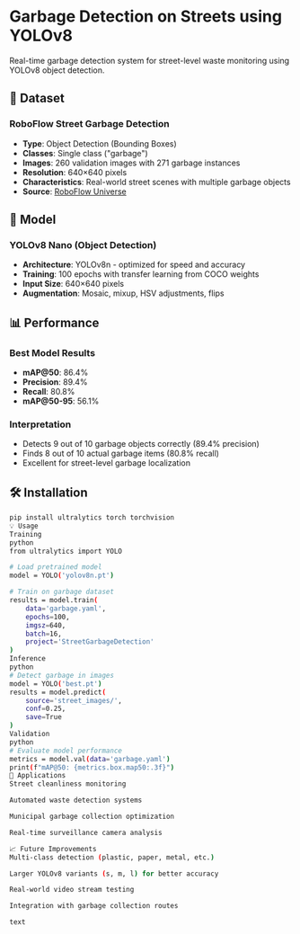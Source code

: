# Garbage Detection on Streets using YOLOv8

Real-time garbage detection system for street-level waste monitoring using YOLOv8 object detection.

## 📁 Dataset

### RoboFlow Street Garbage Detection
- **Type**: Object Detection (Bounding Boxes)
- **Classes**: Single class ("garbage")
- **Images**: 260 validation images with 271 garbage instances
- **Resolution**: 640×640 pixels
- **Characteristics**: Real-world street scenes with multiple garbage objects
- **Source**: [RoboFlow Universe](https://universe.roboflow.com/garbage-detection-czeg5/garbage_detection-wvzwv)

## 🚀 Model

### YOLOv8 Nano (Object Detection)
- **Architecture**: YOLOv8n - optimized for speed and accuracy
- **Training**: 100 epochs with transfer learning from COCO weights
- **Input Size**: 640×640 pixels
- **Augmentation**: Mosaic, mixup, HSV adjustments, flips

## 📊 Performance

### Best Model Results
- **mAP@50**: 86.4%
- **Precision**: 89.4%
- **Recall**: 80.8%
- **mAP@50-95**: 56.1%

### Interpretation
- Detects 9 out of 10 garbage objects correctly (89.4% precision)
- Finds 8 out of 10 actual garbage items (80.8% recall)
- Excellent for street-level garbage localization

## 🛠️ Installation

```bash
pip install ultralytics torch torchvision
💡 Usage
Training
python
from ultralytics import YOLO

# Load pretrained model
model = YOLO('yolov8n.pt')

# Train on garbage dataset
results = model.train(
    data='garbage.yaml',
    epochs=100,
    imgsz=640,
    batch=16,
    project='StreetGarbageDetection'
)
Inference
python
# Detect garbage in images
model = YOLO('best.pt')
results = model.predict(
    source='street_images/',
    conf=0.25,
    save=True
)
Validation
python
# Evaluate model performance
metrics = model.val(data='garbage.yaml')
print(f"mAP@50: {metrics.box.map50:.3f}")
🎯 Applications
Street cleanliness monitoring

Automated waste detection systems

Municipal garbage collection optimization

Real-time surveillance camera analysis

📈 Future Improvements
Multi-class detection (plastic, paper, metal, etc.)

Larger YOLOv8 variants (s, m, l) for better accuracy

Real-world video stream testing

Integration with garbage collection routes

text
